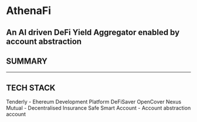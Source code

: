 # AthenaFi
An AI driven DeFi Yield Aggregator enabled by account abstraction
-----------------------------------------------------------------

## SUMMARY
----------

## TECH STACK
Tenderly - Ehereum Development Platform
DeFiSaver
OpenCover
Nexus Mutual - Decentralised Insurance
Safe Smart Account - Account abstraction account




